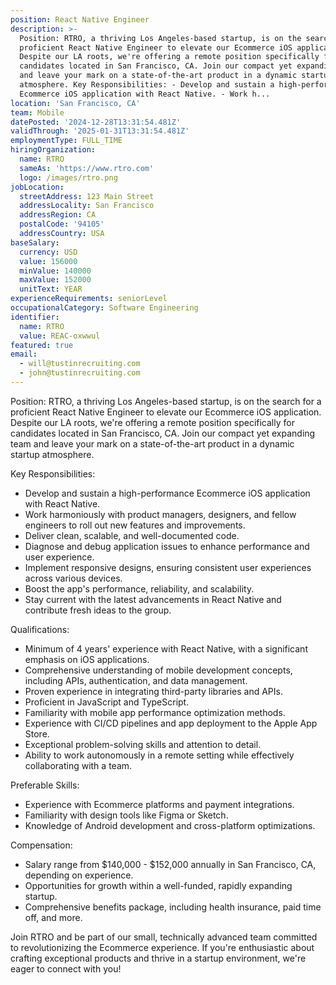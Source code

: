 ```yaml
---
position: React Native Engineer
description: >-
  Position: RTRO, a thriving Los Angeles-based startup, is on the search for a
  proficient React Native Engineer to elevate our Ecommerce iOS application.
  Despite our LA roots, we're offering a remote position specifically for
  candidates located in San Francisco, CA. Join our compact yet expanding team
  and leave your mark on a state-of-the-art product in a dynamic startup
  atmosphere. Key Responsibilities: - Develop and sustain a high-performance
  Ecommerce iOS application with React Native. - Work h...
location: 'San Francisco, CA'
team: Mobile
datePosted: '2024-12-28T13:31:54.481Z'
validThrough: '2025-01-31T13:31:54.481Z'
employmentType: FULL_TIME
hiringOrganization:
  name: RTRO
  sameAs: 'https://www.rtro.com'
  logo: /images/rtro.png
jobLocation:
  streetAddress: 123 Main Street
  addressLocality: San Francisco
  addressRegion: CA
  postalCode: '94105'
  addressCountry: USA
baseSalary:
  currency: USD
  value: 156000
  minValue: 140000
  maxValue: 152000
  unitText: YEAR
experienceRequirements: seniorLevel
occupationalCategory: Software Engineering
identifier:
  name: RTRO
  value: REAC-oxwwul
featured: true
email:
  - will@tustinrecruiting.com
  - john@tustinrecruiting.com
---
```




Position:
RTRO, a thriving Los Angeles-based startup, is on the search for a proficient React Native Engineer to elevate our Ecommerce iOS application. Despite our LA roots, we're offering a remote position specifically for candidates located in San Francisco, CA. Join our compact yet expanding team and leave your mark on a state-of-the-art product in a dynamic startup atmosphere.

Key Responsibilities:

- Develop and sustain a high-performance Ecommerce iOS application with React Native.
- Work harmoniously with product managers, designers, and fellow engineers to roll out new features and improvements.
- Deliver clean, scalable, and well-documented code.
- Diagnose and debug application issues to enhance performance and user experience.
- Implement responsive designs, ensuring consistent user experiences across various devices.
- Boost the app's performance, reliability, and scalability.
- Stay current with the latest advancements in React Native and contribute fresh ideas to the group.

Qualifications:

- Minimum of 4 years' experience with React Native, with a significant emphasis on iOS applications.
- Comprehensive understanding of mobile development concepts, including APIs, authentication, and data management.
- Proven experience in integrating third-party libraries and APIs.
- Proficient in JavaScript and TypeScript.
- Familiarity with mobile app performance optimization methods.
- Experience with CI/CD pipelines and app deployment to the Apple App Store.
- Exceptional problem-solving skills and attention to detail.
- Ability to work autonomously in a remote setting while effectively collaborating with a team.

Preferable Skills:

- Experience with Ecommerce platforms and payment integrations.
- Familiarity with design tools like Figma or Sketch.
- Knowledge of Android development and cross-platform optimizations.

Compensation:

- Salary range from $140,000 - $152,000 annually in San Francisco, CA, depending on experience.
- Opportunities for growth within a well-funded, rapidly expanding startup.
- Comprehensive benefits package, including health insurance, paid time off, and more.

Join RTRO and be part of our small, technically advanced team committed to revolutionizing the Ecommerce experience. If you're enthusiastic about crafting exceptional products and thrive in a startup environment, we're eager to connect with you!
